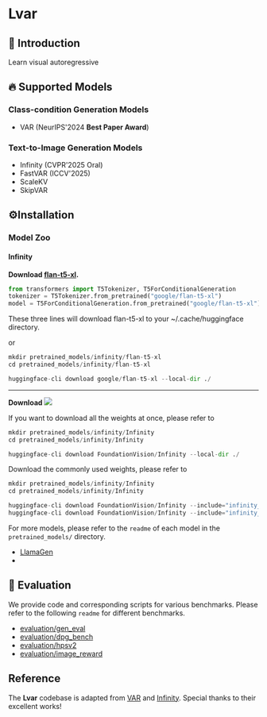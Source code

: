 # Lvar

## 📖 Introduction
Learn visual autoregressive


## 🔥 Supported Models

### Class-condition Generation Models
- VAR (NeurIPS'2024 **Best Paper Award**)

### Text-to-Image Generation Models
- Infinity (CVPR'2025 Oral)
- FastVAR (ICCV'2025)
- ScaleKV
- SkipVAR


## ⚙️Installation

### Model Zoo

#### Infinity

**Download [flan-t5-xl](https://huggingface.co/google/flan-t5-xl).**

```python
from transformers import T5Tokenizer, T5ForConditionalGeneration
tokenizer = T5Tokenizer.from_pretrained("google/flan-t5-xl")
model = T5ForConditionalGeneration.from_pretrained("google/flan-t5-xl")
```
These three lines will download flan-t5-xl to your ~/.cache/huggingface directory.

or 

```python
mkdir pretrained_models/infinity/flan-t5-xl
cd pretrained_models/infinity/flan-t5-xl

huggingface-cli download google/flan-t5-xl --local-dir ./
```
---

**Download <a href='https://huggingface.co/FoundationVision/infinity'><img src='https://img.shields.io/badge/%F0%9F%A4%97%20weights-FoundationVision/Infinity-yellow'></a>**

If you want to download all the weights at once, please refer to
```python
mkdir pretrained_models/infinity/Infinity
cd pretrained_models/infinity/Infinity

huggingface-cli download FoundationVision/Infinity --local-dir ./
```

Download the commonly used weights, please refer to
```python
mkdir pretrained_models/infinity/Infinity
cd pretrained_models/infinity/Infinity

huggingface-cli download FoundationVision/Infinity --include="infinity_vae_d32reg.pth" --local-dir ./
huggingface-cli download FoundationVision/Infinity --include="infinity_2b_reg.pth" --local-dir ./
```

For more models, please refer to the `readme` of each model in the `pretrained_models/` directory.

- [LlamaGen](./pretrained_models/llamagen/readme.md)
- 

## 🍭 Evaluation

We provide code and corresponding scripts for various benchmarks.
Please refer to the following `readme` for different benchmarks.

- [evaluation/gen_eval](./evaluation/gen_eval/)
- [evaluation/dpg_bench](./evaluation/dpg_bench/readme.md)
- [evaluation/hpsv2](./evaluation/hpsv2/readme.md)
- [evaluation/image_reward](./evaluation/image_reward/readme.md)


## Reference
The **Lvar** codebase is adapted from [VAR](https://github.com/FoundationVision/VAR) and [Infinity](https://github.com/FoundationVision/Infinity). Special thanks to their excellent works! 